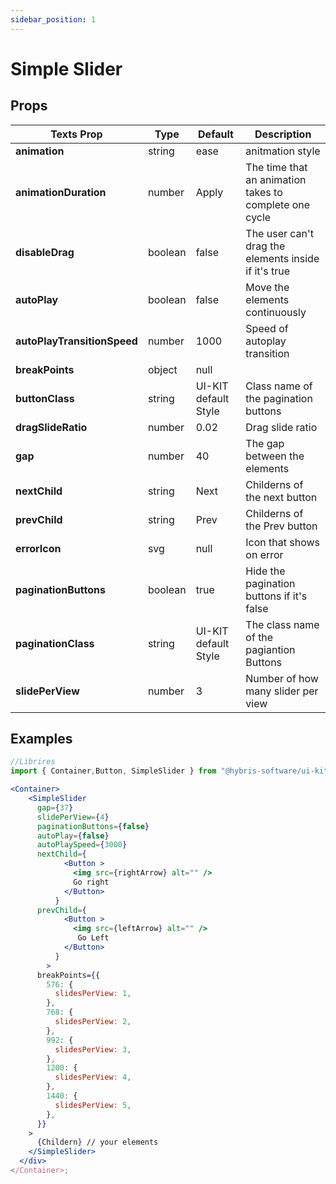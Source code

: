 ```yaml
---
sidebar_position: 1
---
```


# Simple Slider

## **Props**

| **Texts Prop**              | **Type** | **Default**          | **Description**                                        |
| --------------------------- | -------- | -------------------- | ------------------------------------------------------ |
| **animation**               | string   | ease                 | anitmation style                                       |
| **animationDuration**       | number   | Apply                | The time that an animation takes to complete one cycle |
| **disableDrag**             | boolean  | false                | The user can't drag the elements inside if it's true   |
| **autoPlay**                | boolean  | false                | Move the elements continuously                         |
| **autoPlayTransitionSpeed** | number   | 1000                 | Speed of autoplay transition                           |
| **breakPoints**             | object   | null                 |                                                        |
| **buttonClass**             | string   | UI-KIT default Style | Class name of the pagination buttons                   |
| **dragSlideRatio**          | number   | 0.02                 | Drag slide ratio                                       |
| **gap**                     | number   | 40                   | The gap between the elements                           |
| **nextChild**               | string   | Next                 | Childerns of the next button                           |
| **prevChild**               | string   | Prev                 | Childerns of the Prev button                           |
| **errorIcon**               | svg      | null                 | Icon that shows on error                               |
| **paginationButtons**       | boolean  | true                 | Hide the pagination buttons if it's false              |
| **paginationClass**         | string   | UI-KIT default Style | The class name of the pagiantion Buttons               |
| **slidePerView**            | number   | 3                    | Number of how many slider per view                     |

## Examples

```jsx
//Librires
import { Container,Button, SimpleSlider } from "@hybris-software/ui-kit";

<Container>
    <SimpleSlider
      gap={37}
      slidePerView={4}
      paginationButtons={false}
      autoPlay={false}
      autoPlaySpeed={3000}
      nextChild={
            <Button >
              <img src={rightArrow} alt="" />
              Go right
            </Button>
          }
      prevChild={
            <Button >
              <img src={leftArrow} alt="" />
               Go Left
            </Button>
          }
        >
      breakPoints={{
        576: {
          slidesPerView: 1,
        },
        768: {
          slidesPerView: 2,
        },
        992: {
          slidesPerView: 3,
        },
        1200: {
          slidesPerView: 4,
        },
        1440: {
          slidesPerView: 5,
        },
      }}
    >
      {Childern} // your elements
    </SimpleSlider>
  </div>
</Container>;

```

